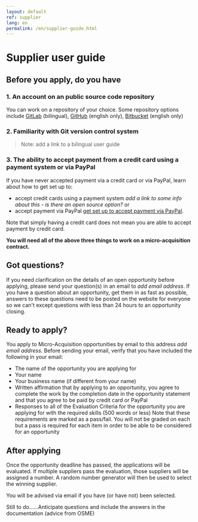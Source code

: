 ```yaml
---
layout: default
ref: supplier
lang: en
permalink: /en/supplier-guide.html
---
```

# Supplier user guide

## Before you apply, do you have

### 1. An account on an public source code repository

You can work on a repository of your choice.
Some repository options include [GitLab](https://gitlab.com/) (bilingual), [GitHub](https://github.com.com/) (english only), [Bitbucket](https://bitbucket.org/) (english only)

### 2. Familiarity with Git version control system

> Note: add a link to a bilingual user guide

### 3. The ability to accept payment from a credit card using a payment system or via PayPal

If you have never accepted payment via a credit card or via PayPal, learn about how to get set up to:

- accept credit cards using a payment system *add a link to some info about this - is there an open source option?* or
- accept payment via PayPal [get set up to accept payment via PayPal](https://www.paypal.com/ca/business/get-paid?kid=p42863580764&gclid=Cj0KCQiAyoeCBhCTARIsAOfpKxhGE1kaeCjl6C4w_xMLIHHGw-EWc9FgPpFUvZXgjFzH81ptH4MTBEgaAoYHEALw_wcB&gclsrc=aw.ds).

Note that simply having a credit card does not mean you are able to accept payment by credit card.

**You will need all of the above three things to work on a micro-acquisition contract.**

## Got questions?

If you need clarification on the details of an open opportunity before applying, please send your question(s) in an email to *add email address*.
If you have a question about an opportunity, get them in as fast as possible, answers to these questions need to be posted on the website for everyone so we can't except questions with less than 24 hours to an opportunity closing.

## Ready to apply?

You apply to Micro-Acquisition opportunities by email to this address *add email address*.
Before sending your email, verify that you have included the following in your email:

- The name of the opportunity you are applying for
- Your name
- Your business name (if different from your name)
- Written affirmation that by applying to an opportunity, you agree to complete the work by the completion date in the opportunity statement and that you agree to be paid by credit card or PayPal
- Responses to all of the Evaluation Criteria for the opportunity you are applying for with the required skills (500 words or less)
Note that these requirements are marked as a pass/fail.
You will not be graded on each but a pass is required for each item in order to be able to be considered for an opportunity

## After applying

Once the opportunity deadline has passed, the applications will be evaluated.
If multiple suppliers pass the evaluation, those suppliers will be assigned a number.
A random number generator will then be used to select the winning supplier.

You will be advised via email if you have (or have not) been selected.

Still to do......Anticipate questions and include the answers in the documentation (advice from OSME)
